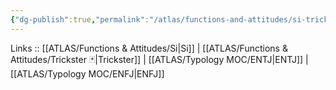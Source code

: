 ```yaml
---
{"dg-publish":true,"permalink":"/atlas/functions-and-attitudes/si-trickster/"}
---
```


Links :: [[ATLAS/Functions & Attitudes/Si\|Si]] | [[ATLAS/Functions & Attitudes/Trickster 🃏\|Trickster]] | [[ATLAS/Typology MOC/ENTJ\|ENTJ]] | [[ATLAS/Typology MOC/ENFJ\|ENFJ]]